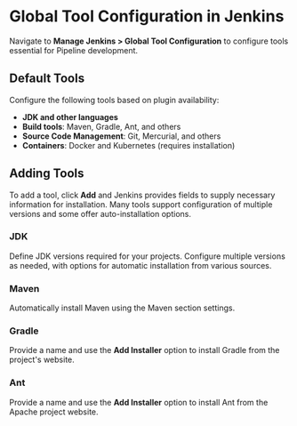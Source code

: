 # Global Tool Configuration in Jenkins

Navigate to **Manage Jenkins > Global Tool Configuration** to configure tools essential for Pipeline development.

## Default Tools

Configure the following tools based on plugin availability:

- **JDK and other languages**
- **Build tools**: Maven, Gradle, Ant, and others
- **Source Code Management**: Git, Mercurial, and others
- **Containers**: Docker and Kubernetes (requires installation)

## Adding Tools

To add a tool, click **Add** and Jenkins provides fields to supply necessary information for installation. Many tools support configuration of multiple versions and some offer auto-installation options.

### JDK

Define JDK versions required for your projects. Configure multiple versions as needed, with options for automatic installation from various sources.

### Maven

Automatically install Maven using the Maven section settings.

### Gradle

Provide a name and use the **Add Installer** option to install Gradle from the project's website.

### Ant

Provide a name and use the **Add Installer** option to install Ant from the Apache project website.
